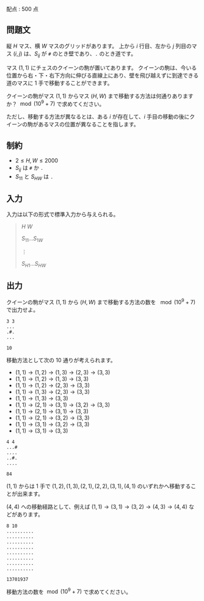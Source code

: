 配点 : $500$ 点

## 問題文

縦 $H$ マス、横 $W$ マスのグリッドがあります。
上から $i$ 行目、左から $j$ 列目のマス $(i,j)$ は、$S_{ij}$ が `#` のとき壁であり、`.` のとき道です。

マス $(1,1)$ にチェスのクイーンの駒が置いてあります。
クイーンの駒は、今いる位置から右・下・右下方向に伸びる直線上にあり、壁を飛び越えずに到達できる道のマスに $1$ 手で移動することができます。

クイーンの駒がマス $(1,1)$ からマス $(H,W)$ まで移動する方法は何通りありますか？ $\bmod (10^9+7)$ で求めてください。

ただし、移動する方法が異なるとは、ある $i$ が存在して、$i$ 手目の移動の後にクイーンの駒があるマスの位置が異なることを指します。

## 制約

- $2 \leq H,W \leq 2000$
- $S_{ij}$ は `#` か `.`
- $S_{11}$ と $S_{HW}$ は `.`

## 入力

入力は以下の形式で標準入力から与えられる。

> $H$ $W$
> 
> $S_{11}\ldots S_{1W}$
> 
> $\vdots$
> 
> $S_{H1}\ldots S_{HW}$

## 出力

クイーンの駒がマス $(1,1)$ から $(H,W)$ まで移動する方法の数を $\mod (10^9+7)$ で出力せよ。

```input1
3 3
...
.#.
...
```

```output1
10
```

移動方法として次の $10$ 通りが考えられます。

- $(1,1)\to (1,2)\to (1,3)\to (2,3)\to (3,3)$
- $(1,1)\to (1,2)\to (1,3)\to (3,3)$
- $(1,1)\to (1,2)\to (2,3)\to (3,3)$
- $(1,1)\to (1,3)\to (2,3)\to (3,3)$
- $(1,1)\to (1,3)\to (3,3)$
- $(1,1)\to (2,1)\to (3,1)\to (3,2)\to (3,3)$
- $(1,1)\to (2,1)\to (3,1)\to (3,3)$
- $(1,1)\to (2,1)\to (3,2)\to (3,3)$
- $(1,1)\to (3,1)\to (3,2)\to (3,3)$
- $(1,1)\to (3,1)\to (3,3)$

```input2
4 4
...#
....
..#.
....
```

```output2
84
```

$(1,1)$ からは $1$ 手で $(1,2),(1,3),(2,1),(2,2),(3,1),(4,1)$ のいずれかへ移動することが出来ます。

$(4,4)$ への移動経路として、例えば $(1,1)\to (3,1)\to (3,2)\to (4,3)\to (4,4)$ などがあります。

```input3
8 10
..........
..........
..........
..........
..........
..........
..........
..........
```

```output3
13701937
```

移動方法の数を $\bmod (10^9+7)$ で求めてください。